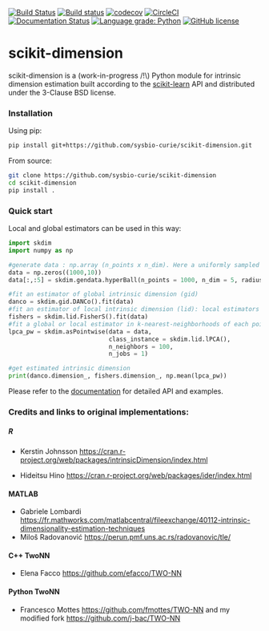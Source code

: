[![Build Status](https://travis-ci.com/j-bac/scikit-dimension.svg?branch=master)](https://travis-ci.com/j-bac/scikit-dimension)
[![Build status](https://ci.appveyor.com/api/projects/status/tvumlfad69g6ap3u/branch/master?svg=true)](https://ci.appveyor.com/project/j-bac/scikit-dimension/branch/master)
[![codecov](https://codecov.io/gh/j-bac/scikit-dimension/branch/master/graph/badge.svg)](https://codecov.io/gh/j-bac/scikit-dimension)
[![CircleCI](https://circleci.com/gh/j-bac/scikit-dimension/tree/master.svg?style=shield)](https://circleci.com/gh/j-bac/scikit-dimension/tree/master)
[![Documentation Status](https://readthedocs.org/projects/scikit-dimension/badge/?version=latest)](https://scikit-dimension.readthedocs.io/en/latest/?badge=latest)
[![Language grade: Python](https://img.shields.io/lgtm/grade/python/g/j-bac/scikit-dimension.svg?logo=lgtm&logoWidth=18)](https://lgtm.com/projects/g/j-bac/scikit-dimension/context:python)
[![GitHub license](https://img.shields.io/github/license/j-bac/scikit-dimension)](https://github.com/j-bac/scikit-dimension/blob/master/LICENSE)


# scikit-dimension

scikit-dimension is a (work-in-progress /!\\) Python module for intrinsic dimension estimation built according to the [scikit-learn](https://github.com/scikit-learn/scikit-learn) API and distributed under the 3-Clause BSD license.

### Installation

Using pip:
```bash
pip install git+https://github.com/sysbio-curie/scikit-dimension.git
```

From source:
```bash
git clone https://github.com/sysbio-curie/scikit-dimension
cd scikit-dimension
pip install .
```

### Quick start

Local and global estimators can be used in this way:

```python
import skdim
import numpy as np

#generate data : np.array (n_points x n_dim). Here a uniformly sampled 5-ball embedded in 10 dimensions
data = np.zeros((1000,10))
data[:,:5] = skdim.gendata.hyperBall(n_points = 1000, n_dim = 5, radius = 1, random_state = 0)

#fit an estimator of global intrinsic dimension (gid)
danco = skdim.gid.DANCo().fit(data)
#fit an estimator of local intrinsic dimension (lid): local estimators assume input data comes from a local data neighborhood
fishers = skdim.lid.FisherS().fit(data)
#fit a global or local estimator in k-nearest-neighborhoods of each point:
lpca_pw = skdim.asPointwise(data = data,
                            class_instance = skdim.lid.lPCA(),
                            n_neighbors = 100,
                            n_jobs = 1)

#get estimated intrinsic dimension
print(danco.dimension_, fishers.dimension_, np.mean(lpca_pw))
```

Please refer to the [documentation](https://scikit-dimension.readthedocs.io) for detailed API and examples.

### Credits and links to original implementations:

##### R
- Kerstin Johnsson
https://cran.r-project.org/web/packages/intrinsicDimension/index.html

- Hideitsu Hino
https://cran.r-project.org/web/packages/ider/index.html

#### MATLAB
- Gabriele Lombardi https://fr.mathworks.com/matlabcentral/fileexchange/40112-intrinsic-dimensionality-estimation-techniques
- Miloš Radovanović https://perun.pmf.uns.ac.rs/radovanovic/tle/

#### C++ TwoNN
- Elena Facco https://github.com/efacco/TWO-NN

#### Python TwoNN 
- Francesco Mottes https://github.com/fmottes/TWO-NN 
and my modified fork https://github.com/j-bac/TWO-NN
